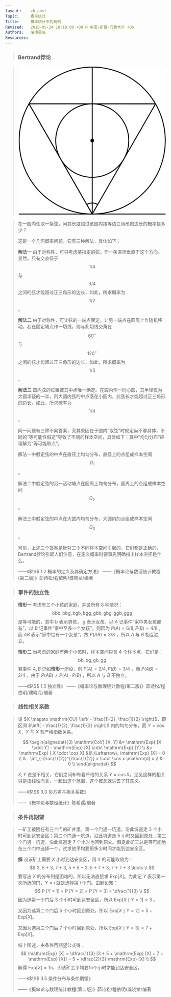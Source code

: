 ```yaml
---
layout:    zh_post
Topic:     概率统计
Title:     概率统计中的典例
Revised:   2018-05-24 18:18:00 +08 @ 中国-新疆-乌鲁木齐 +06
Authors:   璀璨星辰
Resources:
---
```


> ### Bertrand悖论

> ![max-width: 360px;](figures/Bertrand_Paradox.svg)

> 在一圆内任取一条弦，问其长度超过该圆内接等边三角形的边长的概率是多少？
>
> 这是一个几何概率问题，它有三种解法，具体如下：
>
> **解法一**  由于对称性，可只考虑某指定的弦。作一条直径垂直于这个方向。显然，只有交直径于 $$1/4$$ 与 $$3/4$$ 之间的弦才能超过正三角形的边长，如此，所求概率为 $$1/2$$ 。
>
> **解法二**  由于对称性，可让弦的一端点固定，让另一端点在圆周上作随机移动。若在固定端点作一切线，则与此切线交角在 $$60^\circ$$ 与 $$120^\circ$$ 之间的弦才能超过正三角形的边长，如此，所求概率为 $$1/3$$ 。
>
> **解法三**  圆内弦的位置被其中点唯一确定。在圆内作一同心圆，其半径仅为大圆半径的一半，则大圆内弦的中点落在小圆内，此弦长才能超过正三角形的边长，如此，所求概率为 $$1/4$$ 。
>
> 同一问题有三种不同答案，究其原因在于圆内”取弦“时规定尚不够具体，不同的”等可能性假定“导致了不同的样本空间，具体如下：其中”均匀分布“应理解为”等可能取点“。
>
> 解法一中假定弦的中点在直径上均匀分布，直径上的点组成样本空间 $$\Omega_1$$。
>
> 解法二中假定弦的另一活动端点在圆周上均匀分布，圆周上的点组成样本空间 $$\Omega_2$$。
>
> 解法三中假定弦的中点在大圆内均匀分布，大圆内的点组成样本空间 $$\Omega_3$$。
>
> 可见，上述三个答案是针对三个不同样本空间引起的，它们都是正确的，Bertrand悖论引起人们注意，在定义概率时要事先明确指出样本空间是什么。
>
> ——《$\S$ 1.2 概率的定义及其确定方法》
> ——《概率论与数理统计教程(第二版)》茆诗松/程依明/濮晓龙/编著

> ### 事件的独立性

> **情形一**  考虑有三个小孩的家庭，并设所有 $8$ 种情况：
> $$
> \mathrm{bbb, bbg, bgb, bgg, gbb, gbg, ggb, ggg}
> $$
> 是等可能的，其中 $\mathrm{b}$ 表示男孩， $\mathrm{g}$ 表示女孩。以 $A$ 记事件“家中男女孩都有”，以 $B$ 记事件“家中至多一个女孩”。则因为 $P (A) = 6 / 8, P (B) = 4 / 8$ ，而 $A B$ 表示“家中恰有一个女孩”，故 $P (A B) = 3 / 8$ ，所以 $A$ 与 $B$ 相互独立。
>
> **情形二**  当考虑的家庭有两个小孩时，样本空间只含 $4$ 个样本点，它们是：
> $$
> \mathrm{bb, bg, gb, gg}
> $$
> 若事件 $A, B$ 仍如**情形一**所设，则 $P (A) = 2 / 4, P (B) = 3 / 4$ ，而 $P (A B) = 2 / 4$ ，由于 $P (A B) \ne P (A) \cdot P (B)$ ，所以 $A$ 与 $B$ 不独立。
>
> ——《$\S$ 1.5 独立性》
> ——《概率论与数理统计教程(第二版)》茆诗松/程依明/濮晓龙/编著

> ### 线性相关系数

> 设 $X \mapsto \mathrm{CU} \left( - \frac{1}{2}, \frac{1}{2} \right)$，即区间 $\left[ - \frac{1}{2}, \frac{1}{2} \right]$ 内的均匀分布，而 $Y = \cos X$，$Y$ 与 $X$ 有严格函数关系。
>
> $$
> \begin{alignedat}{3}
> \mathrm{CoV} [X, Y] &= \mathrm{Exp} [X \cdot Y] - \mathrm{Exp} [X] \cdot \mathrm{Exp} [Y] \\
>                     &= \mathrm{Exp} [ X \cdot \cos X]                                     &&\;\Leftarrow\; \mathrm{Exp} [X] = 0 \\
>                     &= \int_{-\frac{1}{2}}^{\frac{1}{2}} x \cdot \cos x \mathrm{d} x \\
>                     &= 0 \\
> \end{alignedat}
> $$
>
> $X, Y$ 说是不相关，它们之间却有着严格的关系 $Y = \cos X$。足见这样的相关只是指线性而言，一超出这个范围，这个概念就失去了其意义。
>
> ——《$\S$ 3.3 协方差与相关系数》
>
> ——《概率论与数理统计》陈希孺/编著

> ### 条件再期望

> 一矿工被困在有三个门的矿井里。第一个门通一坑道，沿此坑道走 $3$ 个小时可到达安全区；第二个门通一坑道，沿此坑道走 $5$ 小时又回到原处；第三个门通一坑道，沿此坑道走 $7$ 个小时也回到原处。假定此矿工总是等可能地在三个门中选择一个，试求他平均要用多少时间才能到达安全区。
>
> **解** 设该矿工需要 $X$ 小时到达安全区，则 $X$ 的可能取值为：
> $$
> 3, 5 + 3, 7 + 3, 5 + 5 + 3, 5 + 7 + 3, 7 + 7 + 3 \ldots \\
> $$
> 要写出 $X$ 的分布列是困难的，所以无法直接求 $\mathrm{Exp} [X]$。为此记 $Y$ 表示第一次所选的门，$Y = i$ 就是选择第 $i$ 个门。由题设知：
> $$
> P [Y = 1] = P [Y = 2] = P [Y = 3] = \dfrac{1}{3} \\
> $$
> 因为选第一个门后 $3$ 个小时可到达安全区，所以 $\mathrm{Exp} [X \mid Y = 1] = 3$ 。
>
> 又因为选第二个门后 $5$ 个小时回到原处，所以 $\mathrm{Exp} [X \mid Y = 2] = 5 + \mathrm{Exp} [X]$。
>
> 又因为选第三个门后 $7$ 个小时回到原处，所以 $\mathrm{Exp} [X \mid Y = 3] = 7 + \mathrm{Exp} [X]$。
>
> 综上所述，由条件再期望公式得：
> $$
> \mathrm{Exp} [X] = \dfrac{1}{3} [3 + 5 + \mathrm{Exp} [X] + 7 + \mathrm{Exp} [X]] = 5 + \dfrac{2}{3} \mathrm{Exp} [X] \\
> $$
> 解得 $\mathrm{Exp} [X] = 15$，即该矿工平均要15个小时才能到达安全区。
>
> ——《$\S$ 3.5 条件分布与条件期望》
>
> ——《概率论与数理统计教程(第二版)》茆诗松/程依明/濮晓龙/编著